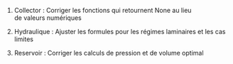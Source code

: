 1. Collector : Corriger les fonctions qui retournent None au lieu de valeurs numériques

2. Hydraulique : Ajuster les formules pour les régimes laminaires et les cas limites

3. Reservoir : Corriger les calculs de pression et de volume optimal